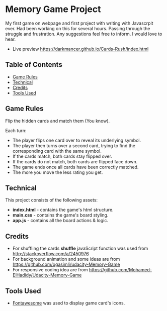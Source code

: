 # Memory Game Project

My first game on webpage and first project with writing with Javascrpit ever. Had been working on this for several hours. Passing through the struggle and frustration. Any suggestions feel free to inform. I would love to hear.

* Live preview https://darkmancer.github.io/Cards-Rush/index.html
 
## Table of Contents

* [Game Rules](#game-rules)
* [Technical](#technical)
* [Credits](#credits)
* [Tools Used](#tools-used)

## Game Rules

Flip the hidden cards and match them (You know).

Each turn:

* The player flips one card over to reveal its underlying symbol.
* The player then turns over a second card, trying to find the corresponding card with the same symbol.
* If the cards match, both cards stay flipped over.
* If the cards do not match, both cards are flipped face down.
* The game ends once all cards have been correctly matched.
* The more you move the less rating you get.


## Technical

This project consists of the following assets:

* **index.html**  - contains the game's html structure.
* **main.css** - contains the game's board styling.
* **app.js** - contains all the board actions & logic.

## Credits

* For shuffling the cards **shuffle** javaScript function was used from http://stackoverflow.com/a/2450976
* For background animation and some ideas are from https://github.com/ogasimli/udacity-Memory-Game
* For responsive coding idea are from https://github.com/Mohamed-ElHadidy/Udacity-Memory-Game

## Tools Used

* [Fontawesome](http://fontawesome.io/icons/) was used to display game card's icons.
